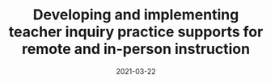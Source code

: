 ---
title: "Developing and implementing teacher inquiry practice supports for remote and in-person instruction"
collection: publications
permalink: /publication/2021-GSE
date: 2021-03-22
venue: 'Rutgers Graduate School of Education Annual Poster Session'
slidesurl: 'http://aadair3.github.io/files/papers/2021-GSE.pdf'
citation: 'Adair, A., Dickler, R., & Gobert, J. (2021, March). <i>Developing and implementing teacher inquiry practice supports for remote and in-person instruction</i> [Poster presentation]. Rutgers Graduate School of Education Annual Poster Session.'
tags: [Academic Seminars]
---
